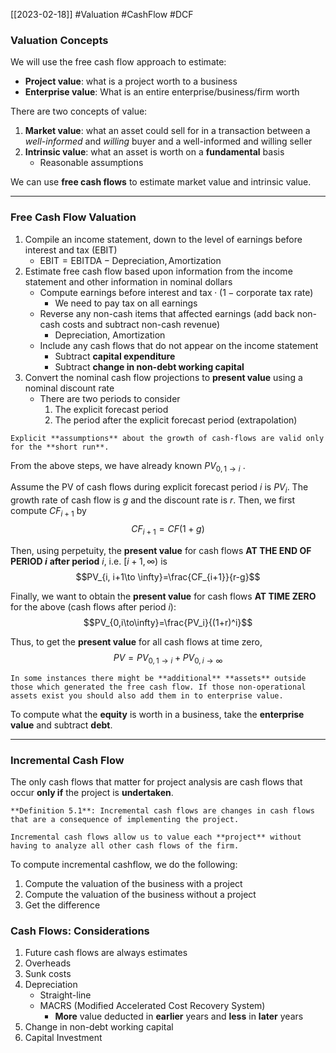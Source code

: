 [[2023-02-18]] #Valuation #CashFlow #DCF 

### Valuation Concepts
We will use the free cash flow approach to estimate:
- **Project value**: what is a project worth to a business
- **Enterprise value**: What is an entire enterprise/business/firm worth

There are two concepts of value:
1. **Market value**: what an asset could sell for in a transaction between a *well-informed* and *willing* buyer and a well-informed and willing seller
2. **Intrinsic value**: what an asset is worth on a **fundamental** basis
	- Reasonable assumptions

We can use **free cash flows** to estimate market value and intrinsic value.

---

### Free Cash Flow Valuation
1. Compile an income statement, down to the level of earnings before interest and tax (EBIT)
	- $\mathrm{EBIT} = \mathrm{EBITDA} - \mathrm{Depreciation, Amortization}$
2. Estimate free cash flow based upon information from the income statement and other information in nominal dollars
	- Compute earnings before interest and $\mathrm{tax} \cdot (1 - \mathrm{corporate\ tax\ rate})$
		- We need to pay tax on all earnings
	- Reverse any non-cash items that affected earnings (add back non-cash costs and subtract non-cash revenue)
		- Depreciation, Amortization
	- Include any cash flows that do not appear on the income statement
		- Subtract **capital expenditure**
		- Subtract **change in non-debt working capital**
1. Convert the nominal cash flow projections to **present value** using a nominal discount rate
	- There are two periods to consider
		1. The explicit forecast period
		2. The period after the explicit forecast period (extrapolation)

```ad-warning
Explicit **assumptions** about the growth of cash-flows are valid only for the **short run**.
```

From the above steps, we have already known $PV_{0, 1\to i}$ .

Assume the PV of cash flows during explicit forecast period $i$ is $PV_i$. The growth rate of cash flow is $g$ and the discount rate is $r$. Then, we first compute $CF_{i+1}$ by
$$CF_{i+1}=CF(1+g)$$

Then, using perpetuity, the **present value** for cash flows **AT THE END OF PERIOD $i$** **after period** $i$, i.e. $[i+1, \infty)$ is
$$PV_{i, i+1\to \infty}=\frac{CF_{i+1}}{r-g}$$

Finally, we want to obtain the **present value** for cash flows **AT TIME ZERO** for the above (cash flows after period $i$):
$$PV_{0,i\to\infty}=\frac{PV_i}{(1+r)^i}$$

Thus, to get the **present value** for all cash flows at time zero, 
$$PV=PV_{0, 1\to i}+PV_{0,i\to\infty}$$


```ad-note
In some instances there might be **additional** **assets** outside those which generated the free cash flow. If those non-operational assets exist you should also add them in to enterprise value.
```

To compute what the **equity** is worth in a business, take the **enterprise** **value** and subtract **debt**.

---

### Incremental Cash Flow
The only cash flows that matter for project analysis are cash flows that occur **only if** the project is **undertaken**.

```ad-important
**Definition 5.1**: Incremental cash flows are changes in cash flows that are a consequence of implementing the project.

Incremental cash flows allow us to value each **project** without having to analyze all other cash flows of the firm.
```

To compute incremental cashflow, we do the following:
1. Compute the valuation of the business with a project
2. Compute the valuation of the business without a project
3. Get the difference

### Cash Flows: Considerations
1. Future cash flows are always estimates
2. Overheads
3. Sunk costs
4. Depreciation
	- Straight-line
	- MACRS (Modified Accelerated Cost Recovery System)
		- **More** value deducted in **earlier** years and **less** in **later** years
1. Change in non-debt working capital
2. Capital Investment